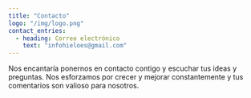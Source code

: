 ```yaml
---
title: "Contacto"
logo: "/img/logo.png"
contact_entries:
  - heading: Correo electrónico
    text: "infohieloes@gmail.com"
---
```


Nos encantaría ponernos en contacto contigo y escuchar tus ideas y
preguntas. Nos esforzamos por crecer y mejorar constantemente y tus comentarios
son valioso para nosotros.
